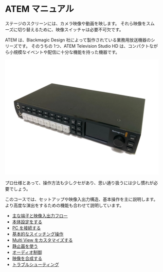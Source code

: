 # ATEM マニュアル

ステージのスクリーンには、カメラ映像や動画を映します。
それら映像をスムーズに切り替えるために、映像スイッチャは必要不可欠です。

ATEM は、Blackmagic Design 社によって製作されている業務用放送機器のシリーズです。
そのうちの 1つ、ATEM Television Studio HD は、コンパクトながら小規模なイベントや配信に十分な機能を持った機器です。

![ATEM Television Studio HD](./media/atem-image.webp ':size=500')

プロ仕様とあって、操作方法も少しクセがあり、思い通り扱うには少し慣れが必要でしょう。

このコースでは、セットアップや映像入出力構造、基本操作を主に説明します。
より高度な演出をするための機能も合わせて説明しています。

* [主な端子と映像入出力フロー](./video-terms-and-io.md)
* [本体設定をする](./body-config.md)
* [PC を接続する](./connect-pc.md)
* [基本的なスイッチング操作](./basic-switching.md)
* [Multi View をカスタマイズする](./custom-multiview.md)
* [静止画を使う](./use-still.md)
* [オーディオ制御](./audio-control.md)
* [映像を合成する](./video-composite.md)
* [トラブルシューティング](./troubleshooting.md)
